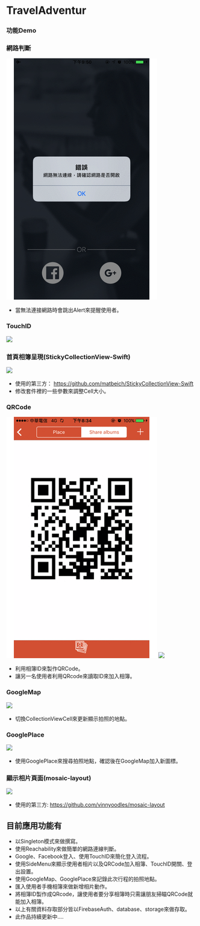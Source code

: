 # TravelAdventur
			
### 功能Demo

### 網路判斷
![](https://github.com/qwer810520/TravelAdventur/blob/master/mini_Demo/NetworkJudgment1.gif)

* 當無法連接網路時會跳出Alert來提醒使用者。
 
### TouchID
![](https://github.com/qwer810520/TravelAdventur/blob/master/mini_Demo/TouchID_Demo1.gif)

### 首頁相簿呈現(StickyCollectionView-Swift)
![](https://github.com/qwer810520/TravelAdventur/blob/master/mini_Demo/HomeCollectionView_Demo1.gif)

* 使用的第三方： <https://github.com/matbeich/StickyCollectionView-Swift>
* 修改套件裡的一些參數來調整Cell大小。

### QRCode
![](https://github.com/qwer810520/TravelAdventur/blob/master/mini_Demo/QRCodeDemo1.gif)
![](https://github.com/qwer810520/TravelAdventur/blob/master/mini_Demo/QRCode_Demo1.gif)

* 利用相簿ID來製作QRCode。
* 讓另一名使用者利用QRcode來讀取ID來加入相簿。

### GoogleMap
![](https://github.com/qwer810520/TravelAdventur/blob/master/mini_Demo/GoogleMap_Demo1.gif)

* 切換CollectionViewCell來更新顯示拍照的地點。

### GooglePlace
![](https://github.com/qwer810520/TravelAdventur/blob/master/mini_Demo/GooglePlace_Demo1.gif)

* 使用GooglePlace來搜尋拍照地點，確認後在GoogleMap加入新圖標。

### 顯示相片頁面(mosaic-layout)

![](https://github.com/qwer810520/TravelAdventur/blob/master/mini_Demo/DetailCollectionIView_Demo1.gif)

* 使用的第三方: <https://github.com/vinnyoodles/mosaic-layout>

## 目前應用功能有
* 以Singleton模式來做撰寫。
* 使用Reachability來做簡單的網路連線判斷。
* Google、Facebook登入、使用TouchID來簡化登入流程。
* 使用SideMenu來顯示使用者相片以及QRCode加入相簿、TouchID開關、登出設置。
* 使用GoogleMap、GooglePlace來記錄此次行程的拍照地點。
* 匯入使用者手機相簿來做新增相片動作。
* 將相簿ID製作成QRcode，讓使用者要分享相簿時只需讓朋友掃瞄QRCode就能加入相簿。
* 以上有關資料存取部分皆以FirebaseAuth、database、storage來做存取。
* 此作品持續更新中.... 
